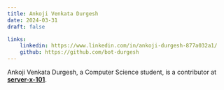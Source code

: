```yaml
---
title: Ankoji Venkata Durgesh
date: 2024-03-31
draft: false

links: 
    linkedin: https://www.linkedin.com/in/ankoji-durgesh-877a032a1/
    github: https://github.com/bot-durgesh
---
```


Ankoji Venkata Durgesh, a Computer Science student, is a contributor at [**server-x-101**](https:serverx.org.in/).
